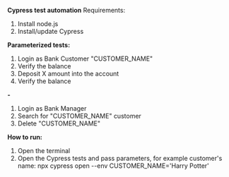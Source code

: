 **Cypress test automation**
Requirements:
1. Install node.js
2. Install/update Cypress

**Parameterized tests:**
1. Login as Bank Customer "CUSTOMER_NAME"
2. Verify the balance
3. Deposit X amount into the account
4. Verify the balance

**-**
1. Login as Bank Manager
2. Search for "CUSTOMER_NAME" customer
3. Delete "CUSTOMER_NAME"

**How to run:**
1. Open the terminal
2. Open the Cypress tests and pass parameters, for example customer's name:
npx cypress open --env CUSTOMER_NAME='Harry Potter'
